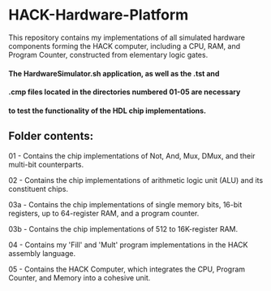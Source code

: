 # HACK-Hardware-Platform

This repository contains my implementations of all simulated hardware components forming the HACK computer, including a CPU, RAM, and Program Counter, constructed from elementary logic gates.

#### The HardwareSimulator.sh application, as well as the .tst and
#### .cmp files located in the directories numbered 01-05 are necessary
#### to test the functionality of the HDL chip implementations.

## Folder contents:
01 - Contains the chip implementations of Not, And, Mux, DMux, and their multi-bit counterparts.

02 - Contains the chip implementations of arithmetic logic unit (ALU) and its constituent chips.

03a - Contains the chip implementations of single memory bits, 16-bit registers, up to 64-register RAM, and a program counter.

03b - Contains the chip implementations of 512 to 16K-register RAM.

04 - Contains my 'Fill' and 'Mult' program implementations in the HACK assembly language.

05 - Contains the HACK Computer, which integrates the CPU, Program Counter, and Memory into a cohesive unit.


